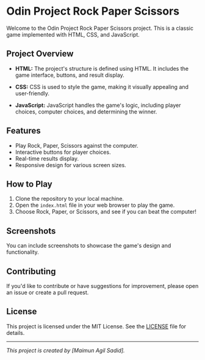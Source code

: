 # Odin Project Rock Paper Scissors

Welcome to the Odin Project Rock Paper Scissors project. This is a classic game implemented with HTML, CSS, and JavaScript.

## Project Overview

- **HTML:** The project's structure is defined using HTML. It includes the game interface, buttons, and result display.

- **CSS:** CSS is used to style the game, making it visually appealing and user-friendly.

- **JavaScript:** JavaScript handles the game's logic, including player choices, computer choices, and determining the winner.

## Features

- Play Rock, Paper, Scissors against the computer.
- Interactive buttons for player choices.
- Real-time results display.
- Responsive design for various screen sizes.

## How to Play

1. Clone the repository to your local machine.
2. Open the `index.html` file in your web browser to play the game.
3. Choose Rock, Paper, or Scissors, and see if you can beat the computer!

## Screenshots

You can include screenshots to showcase the game's design and functionality.

## Contributing

If you'd like to contribute or have suggestions for improvement, please open an issue or create a pull request.

## License

This project is licensed under the MIT License. See the [LICENSE](LICENSE) file for details.

---

_This project is created by [Maimun Agil Sadid]._


